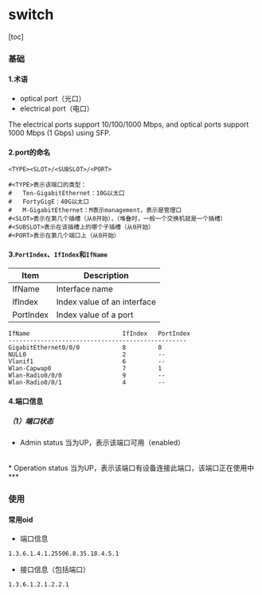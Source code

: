 # switch
[toc]
### 基础
#### 1.术语
* optical port（光口）
* electrical port（电口）

The electrical ports support 10/100/1000 Mbps, and optical ports support 1000 Mbps (1 Gbps) using SFP.
#### 2.port的命名
```shell
<TYPE><SLOT>/<SUBSLOT>/<PORT>

#<TYPE>表示该端口的类型：
#   Ten-GigabitEthernet：10G以太口
#   FortyGigE：40G以太口
#   M-GigabitEthernet：M表示management，表示是管理口
#<SLOT>表示在第几个插槽（从0开始），（堆叠时，一般一个交换机就是一个插槽）
#<SUBSLOT>表示在该插槽上的哪个子插槽（从0开始）
#<PORT>表示在第几个端口上（从0开始）
```

#### 3.`PortIndex`、`IfIndex`和`IfName`
|Item|Description|
|-|-|
|IfName|Interface name|
|IfIndex|Index value of an interface|
|PortIndex|Index value of a port|

```shell
IfName                          IfIndex   PortIndex                             
--------------------------------------------------                              
GigabitEthernet0/0/0            8         0                                     
NULL0                           2         --                                    
Vlanif1                         6         --                                    
Wlan-Capwap0                    7         1                                     
Wlan-Radio0/0/0                 9         --                                    
Wlan-Radio0/0/1                 4         --    
```

#### 4.端口信息
##### （1）端口状态
* Admin status
当为UP，表示该端口可用（enabled）
</br>
* Operation status
当为UP，表示该端口有设备连接此端口，该端口正在使用中
***

### 使用

#### 常用oid
* 端口信息
```shell
1.3.6.1.4.1.25506.8.35.18.4.5.1
```
* 接口信息（包括端口）
```shell
1.3.6.1.2.1.2.2.1
```
